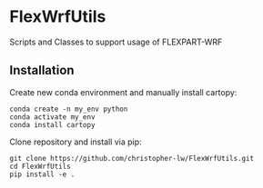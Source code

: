 # FlexWrfUtils
Scripts and Classes to support usage of FLEXPART-WRF

## Installation
Create new conda environment and manually install cartopy:
```
conda create -n my_env python
conda activate my_env
conda install cartopy
```
Clone repository and install via pip:
```
git clone https://github.com/christopher-lw/FlexWrfUtils.git
cd FlexWrfUtils
pip install -e .
```
